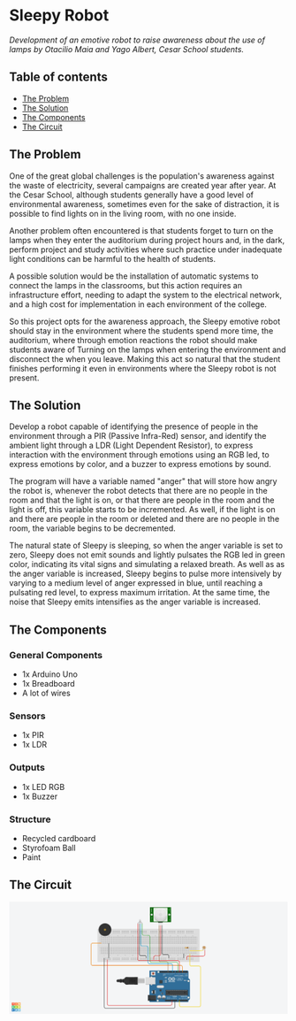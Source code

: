 # Sleepy Robot
_Development of an emotive robot to raise awareness about the use of lamps by Otacilio Maia and Yago Albert, Cesar School students._

## Table of contents
- [The Problem](https://github.com/OtacilioN/Sleepy/blob/master/README.md#the-problem)
- [The Solution](https://github.com/OtacilioN/Sleepy/blob/master/README.md#the-solution)
- [The Components](https://github.com/OtacilioN/Sleepy/blob/master/README.md#the-components)
- [The Circuit](https://github.com/OtacilioN/Sleepy/blob/master/README.md#the-circuit)

## The Problem

One of the great global challenges is the population's awareness against the waste of electricity, several campaigns are created year after year. At the Cesar School, although students generally have a good level of environmental awareness, sometimes even for the sake of distraction, it is possible to find lights on in the living room, with no one inside.

Another problem often encountered is that students forget to turn on the lamps when they enter the auditorium during project hours and, in the dark, perform project and study activities where such practice under inadequate light conditions can be harmful to the health of students.

A possible solution would be the installation of automatic systems to connect the lamps in the classrooms, but this action requires an infrastructure effort, needing to adapt the system to the electrical network, and a high cost for implementation in each environment of the college.

So this project opts for the awareness approach, the Sleepy emotive robot should stay in the environment where the students spend more time, the auditorium, where through emotion reactions the robot should make students aware of Turning on the lamps when entering the environment and disconnect the when you leave. Making this act so natural that the student finishes performing it even in environments where the Sleepy robot is not present.


## The Solution

Develop a robot capable of identifying the presence of people in the environment through a PIR (Passive Infra-Red) sensor, and identify the ambient light through a LDR (Light Dependent Resistor), to express interaction with the environment through emotions using an RGB led, to express emotions by color, and a buzzer to express emotions by sound.

The program will have a variable named "anger" that will store how angry the robot is, whenever the robot detects that there are no people in the room and that the light is on, or that there are people in the room and the light is off, this variable starts to be incremented. As well, if the light is on and there are people in the room or deleted and there are no people in the room, the variable begins to be decremented.

The natural state of Sleepy is sleeping, so when the anger variable is set to zero, Sleepy does not emit sounds and lightly pulsates the RGB led in green color, indicating its vital signs and simulating a relaxed breath. As well as as the anger variable is increased, Sleepy begins to pulse more intensively by varying to a medium level of anger expressed in blue, until reaching a pulsating red level, to express maximum irritation. At the same time, the noise that Sleepy emits intensifies as the anger variable is increased.

## The Components

### General Components
- 1x Arduino Uno
- 1x Breadboard
- A lot of wires

### Sensors
- 1x PIR 
- 1x LDR 

### Outputs
- 1x LED RGB
- 1x Buzzer

### Structure
- Recycled cardboard
- Styrofoam Ball
- Paint

## The Circuit
![lockup](https://github.com/OtacilioN/Sleepy/blob/master/Sleepy.png)
